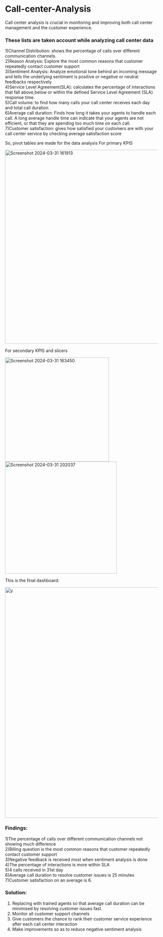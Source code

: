 # Call-center-Analysis

Call center analysis is crucial in monitoring and improving both call center management and the customer experience.

### These lists are taken account while analyzing call center data
1)Channel Distribution: shows the percentage of  calls over different communication channels.  
2)Reason Analysis: Explore the most common reasons that customer repeatedly contact customer support   
3)Sentiment Analysis: Analyze emotional tone behind an incoming message and tells the underlying sentiment is positive or 
  negative or neutral feedbacks respectively   
4)Service Level Agreement(SLA): calculates the percentage of interactions that fall above,below or within the defined 
  Service Level Agreement (SLA) response time.     
5)Call volume: to find  how many calls your call center receives each day and total call duration    
6)Average call duration: Finds how long it takes your agents to handle each call. A long average handle time can indicate 
  that your agents are not efficient, or that they are spending too much time on each call.   
7)Customer satisfaction: gives how satisfied your customers are with your call center service by checking average satisfaction score

So, pivot tables are made for the data analysis
For primary KPIS

<img width="637" alt="Screenshot 2024-03-31 161913" src="https://github.com/saithasai/Call-center-Analysis/assets/84937491/0deefe1e-dfa9-468e-84ca-2086eb2dc430">    

For secondary KPIS and slicers

<img width="342" alt="Screenshot 2024-03-31 163450" src="https://github.com/saithasai/Call-center-Analysis/assets/84937491/af66aba8-c558-4043-9bbf-a87366bb0cf2">  
<img width="368" alt="Screenshot 2024-03-31 202037" src="https://github.com/saithasai/Call-center-Analysis/assets/84937491/7808ecfa-78d2-4a46-9558-591a9d4f4137">

This is the final dashboard:

<img width="758" alt="y" src="https://github.com/saithasai/Call-center-Analysis/assets/84937491/bea27493-fa0d-4950-8bdd-0712ec26094f">

### Findings:    
1)The percentage of  calls over different communication channels not showing much difference  
2)Billing question is the most common reasons that customer repeatedly contact customer support  
3)Negative feedback is received most when sentiment analysis is done   
4)The percentage of interactions is more within SLA    
5)4 calls received in 31st day    
6)Average call duration to resolve customer issues is 25 minutes     
7)Customer satisfaction on an average is 6.

### Solution:    
1) Replacing with trained agents so that average call duration can be minimised by resolving customer issues fast.
2) Monitor all customer support channels
3) Give customers the chance to rank their customer service experience after each call center interaction
4) Make improvements so as to reduce negative sentiment analysis

